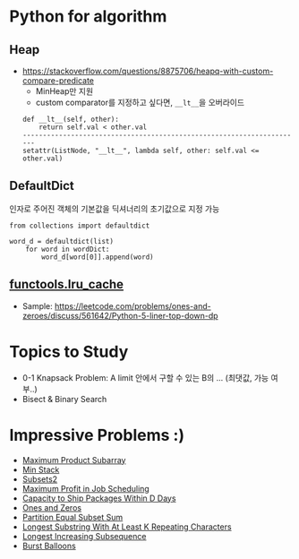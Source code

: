 # Python for algorithm
## Heap
- https://stackoverflow.com/questions/8875706/heapq-with-custom-compare-predicate
  - MinHeap만 지원
  - custom comparator를 지정하고 싶다면, `__lt__`을 오버라이드
  ```
  def __lt__(self, other):
      return self.val < other.val
  ----------------------------------------------------------------------
  setattr(ListNode, "__lt__", lambda self, other: self.val <= other.val)
  ```
  
## DefaultDict
인자로 주어진 객체의 기본값을 딕셔너리의 초기값으로 지정 가능
```
from collections import defaultdict

word_d = defaultdict(list)
    for word in wordDict:
        word_d[word[0]].append(word)
```

## [functools.lru_cache](https://docs.python.org/ko/3/library/functools.html)
* Sample: https://leetcode.com/problems/ones-and-zeroes/discuss/561642/Python-5-liner-top-down-dp

# Topics to Study
* 0-1 Knapsack Problem: A limit 안에서 구할 수 있는 B의 ... (최댓값, 가능 여부..)
* Bisect & Binary Search

# Impressive Problems :)
* [Maximum Product Subarray](https://github.com/jyeoniii/algorithm/blob/master/20201122/maximum_product_subarray.py)
* [Min Stack](https://github.com/jyeoniii/algorithm/blob/master/20201124/min_stack.py)
* [Subsets2](https://github.com/jyeoniii/algorithm/blob/master/20201203/subsets2.py)
* [Maximum Profit in Job Scheduling](https://github.com/jyeoniii/algorithm/blob/master/20201204/maximum_profit_in_job_scheduling.py)
* [Capacity to Ship Packages Within D Days](https://github.com/jyeoniii/algorithm/blob/master/20201205/capacity_to_ship_packages_within_d_days.py)
* [Ones and Zeros](https://github.com/jyeoniii/algorithm/blob/master/20201206/ones_and_zeros.py)
* [Partition Equal Subset Sum](https://github.com/jyeoniii/algorithm/blob/master/20201207/partition_equal_subset_sum.py)
* [Longest Substring With At Least K Repeating Characters](https://github.com/jyeoniii/algorithm/blob/master/20201209/longest_substring_with_at_least_k_repeating_characters.py)
* [Longest Increasing Subsequence](https://github.com/jyeoniii/algorithm/blob/master/20201212/longest_increasing_subsequence.py)
* [Burst Balloons](https://github.com/jyeoniii/algorithm/blob/master/20201213/burst_balloons.py)
